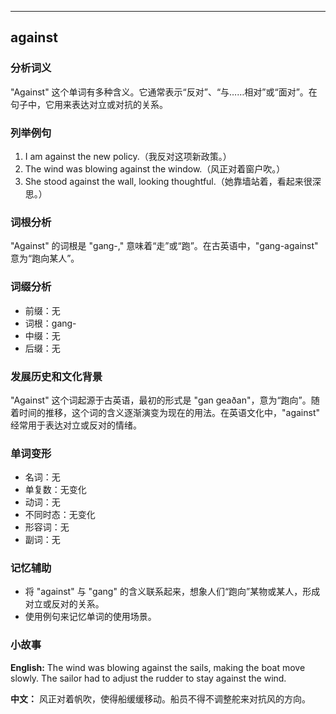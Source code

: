 
---------------
## against
### 分析词义
"Against" 这个单词有多种含义。它通常表示“反对”、“与……相对”或“面对”。在句子中，它用来表达对立或对抗的关系。

### 列举例句
1. I am against the new policy.（我反对这项新政策。）
2. The wind was blowing against the window.（风正对着窗户吹。）
3. She stood against the wall, looking thoughtful.（她靠墙站着，看起来很深思。）

### 词根分析
"Against" 的词根是 "gang-," 意味着“走”或“跑”。在古英语中，"gang-against" 意为“跑向某人”。

### 词缀分析
- 前缀：无
- 词根：gang-
- 中缀：无
- 后缀：无

### 发展历史和文化背景
"Against" 这个词起源于古英语，最初的形式是 "gan geaðan"，意为“跑向”。随着时间的推移，这个词的含义逐渐演变为现在的用法。在英语文化中，"against" 经常用于表达对立或反对的情绪。

### 单词变形
- 名词：无
- 单复数：无变化
- 动词：无
- 不同时态：无变化
- 形容词：无
- 副词：无

### 记忆辅助
- 将 "against" 与 "gang" 的含义联系起来，想象人们“跑向”某物或某人，形成对立或反对的关系。
- 使用例句来记忆单词的使用场景。

### 小故事
**English:**
The wind was blowing against the sails, making the boat move slowly. The sailor had to adjust the rudder to stay against the wind.

**中文：**
风正对着帆吹，使得船缓缓移动。船员不得不调整舵来对抗风的方向。

